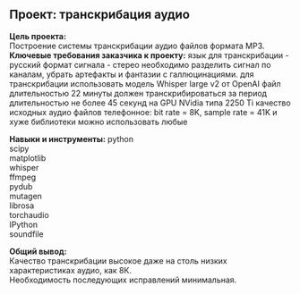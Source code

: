 ## Проект: транскрибация аудио
**Цель проекта:**  
Построение системы транскрибации аудио файлов формата MP3.  
**Ключевые требования заказчика к проекту:**
язык для транскрибации - русский
формат сигнала - стерео
необходимо разделить сигнал по каналам, убрать артефакты и фантазии с галлюцинациями.
для транскрибации использовать модель Whisper large v2 от OpenAI
файл длительностью 22 минуты должен транскрибироваться за период длительностью не более 45 секунд на GPU NVidia типа 2250 Ti
качество исходных аудио файлов телефонное: bit rate = 8K, sample rate = 41K и хуже
библиотеки можно использовать любые

**Навыки и инструменты:**
python  
scipy  
matplotlib  
whisper  
ffmpeg  
pydub  
mutagen  
librosa  
torchaudio  
IPython  
soundfile  

**Общий вывод:**  
Качество транскрибации высокое даже на столь низких характеристиках аудио, как 8К.  
Необходимость последующих исправлений минимальная.
